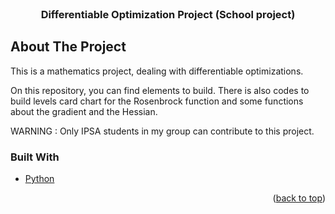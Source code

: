 <div id="top"></div>

<!-- PROJECT LOGO -->
<br />
<div align="center">
  <a href="https://github.com/PritamCharles/Differentiable-Optimization"></a>

<h3 align="center">Differentiable Optimization Project (School project)</h3>
</div>

<!-- ABOUT THE PROJECT -->
## About The Project

This is a mathematics project, dealing with differentiable optimizations.

On this repository, you can find elements to build. There is also codes to build levels card chart for the Rosenbrock function and some functions about the gradient and the Hessian.

WARNING : Only IPSA students in my group can contribute to this project.

### Built With

* [Python](https://www.python.org)

<p align="right">(<a href="#top">back to top</a>)</p>
